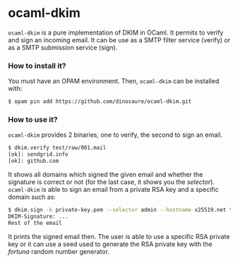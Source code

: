# ocaml-dkim

`ocaml-dkim` is a pure implementation of DKIM in OCaml. It permits to verify and
sign an incoming email. It can be use as a SMTP filter service (verify) or as a
SMTP submission service (sign).

### How to install it?

You must have an OPAM environment. Then, `ocaml-dkim` can be installed with:

```sh
$ opam pin add https://github.com/dinosaure/ocaml-dkim.git
```

### How to use it?

`ocaml-dkim` provides 2 binaries, one to verify, the second to sign an email.

```sh
$ dkim.verify test/raw/001.mail
[ok]: sendgrid.info
[ok]: github.com
```

It shows all domains which signed the given email and whether the signature is
correct or not (for the last case, it shows you the _selector_). `ocaml-dkim` is
able to sign an email from a private RSA key and a specific domain such as:

```sh
$ dkim.sign -k private-key.pem --selector admin --hostname x25519.net test/raw/001.mail
DKIM-Signature: ...
Rest of the email
```

It prints the signed email then. The user is able to use a specific RSA private
key or it can use a seed used to generate the RSA private key with the _fortuna_
random number generator.

